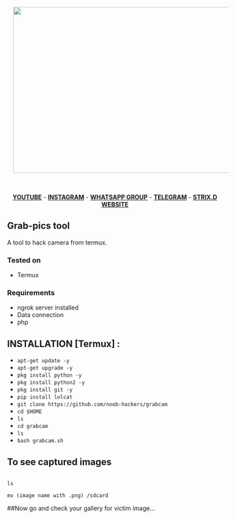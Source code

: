 <p></p><div class="separator" style="clear: both; text-align: center;"><a href="https://github.com/Strix2109/grab-pics.git" imageanchor="1" style="margin-left: 1em; margin-right: 1em;" target="_blank"><img border="0" data-original-height="852" data-original-width="1406" height="388" src="https://1.bp.blogspot.com/-o4zmHPylwlE/YJDlDu-_o_I/AAAAAAAAAe8/7zagEfu9APU3YaDKd4DpQHAQlLn9royewCNcBGAsYHQ/w640-h388/IMG_20210504_113851.jpg" width="640" /></a></div><br />&nbsp;<p></p>


<p align="center">
  <a href="https://www.youtube.com/channel/UCVgFuT27u3-4yR1i0PrE3wQ"><b>YOUTUBE</b></a>
  <span> - </span>
  <a href="https://www.instagram.com/strix_21/?igshid=lqd87k2v6v4t"><b>INSTAGRAM</b></a>
  <span> - </span>
  <a href="https://chat.whatsapp.com/DceoeOn5fFF3y5Fr1C8NK0"><b>WHATSAPP GROUP</b></a>
  <span> - </span>
  <a href="https://t.me/Strixkingdom"><b>TELEGRAM</b></a>
  <span> - </span>
  <a href="https://strixkingdom.blogspot.com/?m=0"><b>STRIX.D WEBSITE</b></a>
</p>


## Grab-pics tool

A tool to hack camera from termux.

### Tested on

* Termux

### Requirements
* ngrok server installed
* Data connection
* php

## INSTALLATION [Termux] :

* `apt-get update -y`
* `apt-get upgrade -y`
* `pkg install python -y`
* `pkg install python2 -y`
* `pkg install git -y`
* `pip install lolcat`
* `git clone https://github.com/noob-hackers/grabcam`
* `cd $HOME`
* `ls`
* `cd grabcam`
* `ls`
* `bash grabcam.sh`

## To see captured images

```
```
`ls`
```
mv (image name with .png) /sdcard
```

##Now go and check your gallery for victim image...
